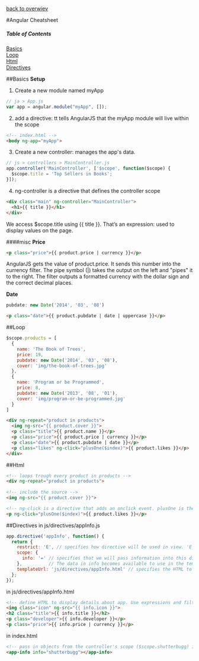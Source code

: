 [back to overwiev](/../..)

#Angular Cheatsheet

##### Table of Contents  
[Basics](#basics)  
[Loop](#loop)  
[Html](#html)  
[Directives](#directives)

##Basics
**Setup**  
1. Create a new module named myApp
```javascript
// ja > App.js
var app = angular.module("myApp", []);
```
2. add a directive: tt tells AngularJS that the myApp module will live within the <body> scope  
```html
<!-- index.html -->
<body ng-app="myApp">
```
3. Create a new controller: manages the app's data.
```javascript
// js > controllers > MainController.js
app.controller('MainController', ['$scope', function($scope) { 
  $scope.title = 'Top Sellers in Books'; 
}]);
```
4. ng-controller is a directive that defines the controller scope
```html
<div class="main" ng-controller="MainController">
  <h1>{{ title }}</h1>
</div>
```
We access $scope.title using {{ title }}. That’s an expression: used to display values on the page.  

####misc
**Price**
```html
<p class="price">{{ product.price | currency }}</p>
```
AngularJS gets the value of product.price. It sends this number into the currency filter. The pipe symbol (|) takes the output on the left and "pipes" it to the right. The filter outputs a formatted currency with the dollar sign and the correct decimal places.  

**Date**
```javascript
pubdate: new Date('2014', '03', '08')
```
```html
<p class="date">{{ product.pubdate | date | uppercase }}</p>
```

##Loop
```javascript
$scope.products = [ 
  { 
    name: 'The Book of Trees', 
    price: 19, 
    pubdate: new Date('2014', '03', '08'), 
    cover: 'img/the-book-of-trees.jpg' 
  }, 
  { 
    name: 'Program or be Programmed', 
    price: 8, 
    pubdate: new Date('2013', '08', '01'), 
    cover: 'img/program-or-be-programmed.jpg' 
  }
]
```
```html
<div ng-repeat="product in products"> 
  <img ng-src="{{ product.cover }}">
  <p class="title">{{ product.name }}</p> 
  <p class="price">{{ product.price | currency }}</p> 
  <p class="date">{{ product.pubdate | date }}</p> 
  <p class="likes" ng-click="plusOne($index)">{{ product.likes }}</p>
</div>
```

##Html
```html
<!-- loops trough every product in products -->
<div ng-repeat="product in products"> 
  
<!-- include the source -->
<img ng-src="{{ product.cover }}"> 

<!-- ng-click is a directive that adds an onclick event. plusOne is the name of the function. $index passes the product number (in a loop). {{ product.likes }} displays the value -->
<p ng-click="plusOne($index)">{{ product.likes }}</p>
```

##Directives
in js/directives/appInfo.js
```javascript
app.directive('appInfo', function() { 
  return { 
    restrict: 'E', // specifies how directive will be used in view. 'E' means it will be used as a new HTML element.
    scope: { 
      info: '=' // specifies that we will pass information into this directive through an attribute named info. The = tells the directive to look for an attribute named info in the <app-info> element, like this: <app-info info="shutterbugg"></app-info>
    },          // The data in info becomes available to use in the template given by templateURL
    templateUrl: 'js/directives/appInfo.html' // specifies the HTML to use in order to display the data in scope.info. Here we use the HTML in js/directives/appInfo.html.
  }; 
});
```
in js/directives/appInfo.html
```html
<!-- define HTML to display details about app. Use expressions and filters to display data. -->
<img class="icon" ng-src="{{ info.icon }}"> 
<h2 class="title">{{ info.title }}</h2> 
<p class="developer">{{ info.developer }}</p> 
<p class="price">{{ info.price | currency }}</p>
```
in index.html
```html
<!-- pass in objects from the controller's scope ($scope.shutterbugg) into the <app-info> element's info attribute so that it displays. -->
<app-info info="shutterbugg"></app-info>
```
